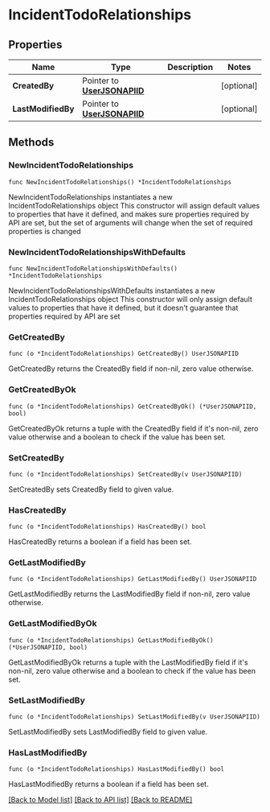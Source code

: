 # IncidentTodoRelationships

## Properties

Name | Type | Description | Notes
------------ | ------------- | ------------- | -------------
**CreatedBy** | Pointer to [**UserJSONAPIID**](UserJSONAPIID.md) |  | [optional] 
**LastModifiedBy** | Pointer to [**UserJSONAPIID**](UserJSONAPIID.md) |  | [optional] 

## Methods

### NewIncidentTodoRelationships

`func NewIncidentTodoRelationships() *IncidentTodoRelationships`

NewIncidentTodoRelationships instantiates a new IncidentTodoRelationships object
This constructor will assign default values to properties that have it defined,
and makes sure properties required by API are set, but the set of arguments
will change when the set of required properties is changed

### NewIncidentTodoRelationshipsWithDefaults

`func NewIncidentTodoRelationshipsWithDefaults() *IncidentTodoRelationships`

NewIncidentTodoRelationshipsWithDefaults instantiates a new IncidentTodoRelationships object
This constructor will only assign default values to properties that have it defined,
but it doesn't guarantee that properties required by API are set

### GetCreatedBy

`func (o *IncidentTodoRelationships) GetCreatedBy() UserJSONAPIID`

GetCreatedBy returns the CreatedBy field if non-nil, zero value otherwise.

### GetCreatedByOk

`func (o *IncidentTodoRelationships) GetCreatedByOk() (*UserJSONAPIID, bool)`

GetCreatedByOk returns a tuple with the CreatedBy field if it's non-nil, zero value otherwise
and a boolean to check if the value has been set.

### SetCreatedBy

`func (o *IncidentTodoRelationships) SetCreatedBy(v UserJSONAPIID)`

SetCreatedBy sets CreatedBy field to given value.

### HasCreatedBy

`func (o *IncidentTodoRelationships) HasCreatedBy() bool`

HasCreatedBy returns a boolean if a field has been set.

### GetLastModifiedBy

`func (o *IncidentTodoRelationships) GetLastModifiedBy() UserJSONAPIID`

GetLastModifiedBy returns the LastModifiedBy field if non-nil, zero value otherwise.

### GetLastModifiedByOk

`func (o *IncidentTodoRelationships) GetLastModifiedByOk() (*UserJSONAPIID, bool)`

GetLastModifiedByOk returns a tuple with the LastModifiedBy field if it's non-nil, zero value otherwise
and a boolean to check if the value has been set.

### SetLastModifiedBy

`func (o *IncidentTodoRelationships) SetLastModifiedBy(v UserJSONAPIID)`

SetLastModifiedBy sets LastModifiedBy field to given value.

### HasLastModifiedBy

`func (o *IncidentTodoRelationships) HasLastModifiedBy() bool`

HasLastModifiedBy returns a boolean if a field has been set.


[[Back to Model list]](../README.md#documentation-for-models) [[Back to API list]](../README.md#documentation-for-api-endpoints) [[Back to README]](../README.md)


